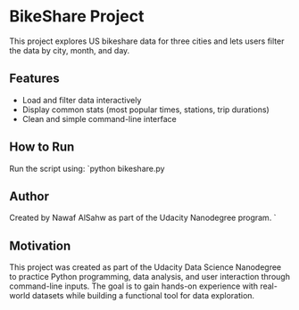 # BikeShare Project

This project explores US bikeshare data for three cities and lets users filter the data by city, month, and day.

## Features
- Load and filter data interactively
- Display common stats (most popular times, stations, trip durations)
- Clean and simple command-line interface

## How to Run
Run the script using: `python bikeshare.py


## Author
Created by Nawaf AlSahw as part of the Udacity Nanodegree program.
`
## Motivation

This project was created as part of the Udacity Data Science Nanodegree to practice Python programming, data analysis, and user interaction through command-line inputs. The goal is to gain hands-on experience with real-world datasets while building a functional tool for data exploration.

